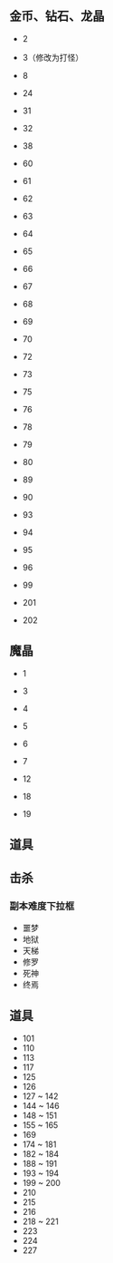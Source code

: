 ## 金币、钻石、龙晶

- 2
- 3（修改为打怪）

- 8

- 24

- 31
- 32

- 38

- 60
- 61
- 62
- 63
- 64
- 65
- 66
- 67
- 68
- 69
- 70

- 72
- 73

- 75
- 76

- 78
- 79
- 80

- 89
- 90

- 93
- 94
- 95
- 96

- 99

- 201
- 202


## 魔晶

- 1

- 3
- 4
- 5
- 6
- 7

- 12

- 18
- 19

## 道具



## 击杀

### 副本难度下拉框

- 噩梦
- 地狱
- 天梯
- 修罗
- 死神
- 终焉

## 道具

- 101
- 110
- 113
- 117
- 125
- 126
- 127 ~ 142
- 144 ~ 146
- 148 ~ 151
- 155 ~ 165
- 169
- 174 ~ 181
- 182 ~ 184
- 188 ~ 191
- 193 ~ 194
- 199 ~ 200
- 210
- 215
- 216
- 218 ~ 221
- 223 
- 224
- 227